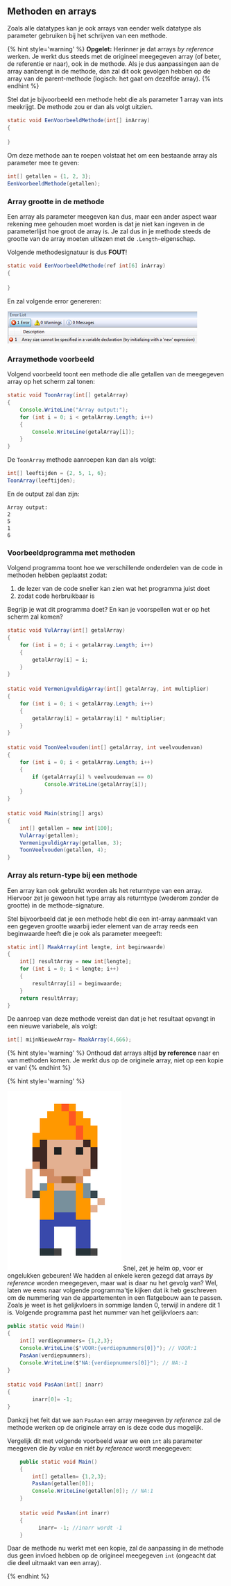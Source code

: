 ## Methoden en arrays

Zoals alle datatypes kan je ook arrays van eender welk datatype als parameter gebruiken bij het schrijven van een methode.

{% hint style='warning' %}
**Opgelet:**
Herinner je dat arrays *by reference* werken. Je werkt dus steeds met de origineel meegegeven array (of beter, de referentie er naar), ook in de methode. Als je dus aanpassingen aan de array aanbrengt in de methode, dan zal dit ook gevolgen hebben op de array van de parent-methode (logisch: het gaat om dezelfde array).
{% endhint %}

Stel dat je bijvoorbeeld een methode hebt die als parameter 1 array van ints meekrijgt. De methode zou er dan als volgt uitzien.

```java
static void EenVoorbeeldMethode(int[] inArray)
{
 
}
```

Om deze methode aan te roepen volstaat het om een bestaande array als parameter mee te geven:

```java
int[] getallen = {1, 2, 3};
EenVoorbeeldMethode(getallen);
```

### Array grootte in de methode
Een array als parameter meegeven kan dus, maar een ander aspect waar rekening mee gehouden moet worden is dat je niet kan ingeven in de parameterlijst hoe groot de array is. Je zal dus in je methode steeds de grootte van de array moeten uitlezen met de ``.Length``-eigenschap.

Volgende methodesignatuur is dus **FOUT**!

```java 
static void EenVoorbeeldMethode(ref int[6] inArray)
{
 
}
```
En zal volgende error genereren:

![Duidelijk toch!](../assets/5_arrays/arrays3.png)

### Arraymethode voorbeeld

Volgend voorbeeld toont een methode die alle getallen van de meegegeven array op het scherm zal tonen:

```java
static void ToonArray(int[] getalArray)
{
    Console.WriteLine("Array output:");
    for (int i = 0; i < getalArray.Length; i++)
    {
        Console.WriteLine(getalArray[i]);
    }
}
```


De ``ToonArray`` methode aanroepen kan dan als volgt:

```java
int[] leeftijden = {2, 5, 1, 6};
ToonArray(leeftijden);
``` 
En de output zal dan zijn:

<!---{line-numbers:false}--->
```
Array output:
2
5
1
6
```

<!---{pagebreak} --->

### Voorbeeldprogramma met methoden
Volgend programma toont hoe we verschillende onderdelen van de code in methoden hebben geplaatst zodat:

1. de lezer van de code sneller kan zien wat het programma juist doet
2. zodat code herbruikbaar is

Begrijp je wat dit programma doet? En kan je voorspellen wat er op het scherm zal komen? 

```java
static void VulArray(int[] getalArray)
{
    for (int i = 0; i < getalArray.Length; i++)
    {
        getalArray[i] = i;
    }
}

static void VermenigvuldigArray(int[] getalArray, int multiplier)
{
    for (int i = 0; i < getalArray.Length; i++)
    {
        getalArray[i] = getalArray[i] * multiplier;
    }
}

static void ToonVeelvouden(int[] getalArray, int veelvoudenvan)
{
    for (int i = 0; i < getalArray.Length; i++)
    {
        if (getalArray[i] % veelvoudenvan == 0)
            Console.WriteLine(getalArray[i]);
    }
}

static void Main(string[] args)
{
    int[] getallen = new int[100];
    VulArray(getallen);
    VermenigvuldigArray(getallen, 3);
    ToonVeelvouden(getallen, 4);
} 
```

<!---{pagebreak} --->

### Array als return-type bij een methode

Een array kan ook gebruikt worden als het returntype van een array. Hiervoor zet je gewoon het type array als returntype (wederom zonder de grootte) in de methode-signature.

Stel bijvoorbeeld dat je een methode hebt die een int-array aanmaakt van een gegeven grootte waarbij ieder element van de array reeds een beginwaarde heeft die je ook als parameter meegeeft:

```java
static int[] MaakArray(int lengte, int beginwaarde)
{
    int[] resultArray = new int[lengte];
    for (int i = 0; i < lengte; i++)
    {
        resultArray[i] = beginwaarde;
    }
    return resultArray;
}
```
De aanroep van deze methode vereist dan dat je het resultaat opvangt in een nieuwe variabele, als volgt:

```java
int[] mijnNieuweArray= MaakArray(4,666);
```

{% hint style='warning' %}
Onthoud dat arrays altijd **by reference** naar en van methoden komen. Je werkt dus op de originele array, niet op een kopie er van!
{% endhint %}

<!---{pagebreak} --->

<!---NOBOOKSTART--->
{% hint style='warning' %}
<!---NOBOOKEND--->
<!---{aside}--->
<!--- {float:right, width:50%} --->
![](../assets/attention.png)
Snel, zet je helm op, voor er ongelukken gebeuren! We hadden al enkele keren gezegd dat arrays *by reference* worden meegegeven, maar wat is daar nu het gevolg van? Wel, laten we eens naar volgende programma'tje kijken dat ik heb geschreven om de nummering van de appartementen in een flatgebouw aan te passen. Zoals je weet is het gelijkvloers in sommige landen 0, terwijl in andere dit 1 is. Volgende programma past het nummer van het gelijkvloers aan:

```java
public static void Main()
{
    int[] verdiepnummers= {1,2,3};
    Console.WriteLine($"VOOR:{verdiepnummers[0]}"); // VOOR:1
    PasAan(verdiepnummers);
    Console.WriteLine($"NA:{verdiepnummers[0]}"); // NA:-1
}

static void PasAan(int[] inarr)
{
        inarr[0]= -1;
}
```

Dankzij het feit dat we aan ``PasAan`` een array meegeven *by reference* zal de methode werken op de originele array en is deze code dus mogelijk. 

Vergelijk dit met volgende voorbeeld waar we een ``int`` als parameter meegeven die *by value* en niét *by reference* wordt meegegeven:

```java
	public static void Main()
	{
		int[] getallen= {1,2,3};
		PasAan(getallen[0]);
		Console.WriteLine(getallen[0]); // NA:1
	}
	
	static void PasAan(int inarr)
	{
	      inarr= -1; //inarr wordt -1
	}
```

Daar de methode nu werkt met een kopie, zal de aanpassing in de methode dus geen invloed hebben op de origineel meegegeven ``int`` (ongeacht dat die deel uitmaakt van een array).
<!---{/aside}--->
<!---NOBOOKSTART--->
{% endhint %}
<!---NOBOOKEND--->